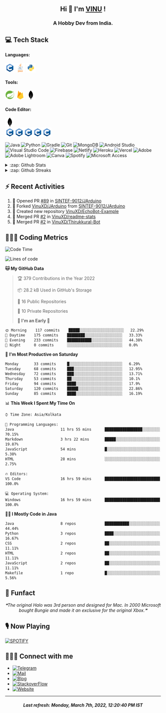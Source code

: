 <h2 align="center"><bold>Hi 👋 I'm <a href="https://vinuxd.github.io">VINU</a> !</bold></h2>

<h3 align="center"><bold>A Hobby Dev from India.</bold></h3>

## 💻 Tech Stack

#### **Languages**:

<div class="languages"> 
<img alt="C" width="30px" src="https://raw.githubusercontent.com/github/explore/f3e22f0dca2be955676bc70d6214b95b13354ee8/topics/c/c.png" >
<img alt="java" width="30px" src="https://raw.githubusercontent.com/github/explore/5b3600551e122a3277c2c5368af2ad5725ffa9a1/topics/java/java.png">
<img alt="python" width="30px" src="https://raw.githubusercontent.com/github/explore/80688e429a7d4ef2fca1e82350fe8e3517d3494d/topics/python/python.png"> 
</div>

#### **Tools**:

<div class="something">
<img alt="spring" width="30px" src="https://raw.githubusercontent.com/github/explore/80688e429a7d4ef2fca1e82350fe8e3517d3494d/topics/spring-boot/spring-boot.png" />
<img alt="firebase" width="30px" src="https://raw.githubusercontent.com/github/explore/80688e429a7d4ef2fca1e82350fe8e3517d3494d/topics/firebase/firebase.png" />
<img alt="mongodb" width="30px" class="filter-green" src="https://raw.githubusercontent.com/VinuXD/VinuXD/13443d3f720a111b37eb6593be0081c32f367fc0/assets/mongodb.svg" />
</div>

#### **Code Editor**:

<div class="editors">
<img alt="vscode" width="30px" src="./assets/mongodb.svg" />
</div>
<img alt="heroku" width="30px" src="https://raw.githubusercontent.com/github/explore/f3e22f0dca2be9ee8/topics/c/c.png" />
<img align="left" alt="C" width="30px" src="https://raw.githubusercontent.com/github/explore/f3e22f0dca2be955676bc70d6214b95b13354ee8/topics/c/c.png" />
<img align="left" alt="C" width="30px" src="https://raw.githubusercontent.com/github/explore/f3e22f0dca2be955676bc70d6214b95b13354ee8/topics/c/c.png" />
<img align="left" alt="C" width="30px" src="https://raw.githubusercontent.com/github/explore/f3e22f0dca2be955676bc70d6214b95b13354ee8/topics/c/c.png" />
<img align="left" alt="C" width="30px" src="https://raw.githubusercontent.com/github/explore/f3e22f0dca2be955676bc70d6214b95b13354ee8/topics/c/c.png" />

![Java](https://img.shields.io/badge/java-%23ED8B00.svg?style=flat-square&logo=java&logoColor=white)
![Python](https://img.shields.io/badge/python-3670A0?style=flat-square&logo=python&logoColor=ffdd54)
![Gradle](https://img.shields.io/badge/Gradle-02303A.svg?style=flat-square&logo=Gradle&logoColor=white)
![Git](https://img.shields.io/badge/git-%23F05033.svg?style=flat-square&logo=git&logoColor=white)
![MongoDB](https://img.shields.io/badge/MongoDB-%234ea94b.svg?style=flat-square&logo=mongodb&logoColor=white)
![Android Studio](https://img.shields.io/badge/Android%20Studio-3DDC84.svg?style=flat-square&logo=android-studio&logoColor=white)
![Visual Studio Code](https://img.shields.io/badge/Visual%20Studio%20Code-0078d7.svg?style=flat-square&logo=visual-studio-code&logoColor=white)
![Firebase](https://img.shields.io/badge/firebase-%23039BE5.svg?style=flat-square&logo=firebase)
![Netlify](https://img.shields.io/badge/netlify-%23000000.svg?style=flat-square&logo=netlify&logoColor=#00C7B7)
![Heroku](https://img.shields.io/badge/heroku-%23430098.svg?style=flat-square&logo=heroku&logoColor=white)
![Vercel](https://img.shields.io/badge/vercel-%23000000.svg?style=flat-square&logo=vercel&logoColor=white)
![Adobe](https://img.shields.io/badge/adobe-%23FF0000.svg?style=flat-square&logo=adobe&logoColor=white)
![Adobe Lightroom](https://img.shields.io/badge/Adobe%20Lightroom-31A8FF.svg?style=flat-square&logo=Adobe%20Lightroom&logoColor=white)
![Canva](https://img.shields.io/badge/Canva-%2300C4CC.svg?style=flat-square&logo=Canva&logoColor=white)
![Spotify](https://img.shields.io/badge/Spotify-1ED760?style=flat-square&logo=spotify&logoColor=white)
![Microsoft Access](https://img.shields.io/badge/Microsoft_Access-A4373A?style=flat-square&logo=microsoft-access&logoColor=white)

<details>
<summary>:zap: Github Stats</summary>
</br>
<p align="center"><a href=https://vinuxd.me><img src="https://github-readme-stats.vercel.app/api?username=vinuxd&hide=issues&show_icons=true&theme=chartreuse-dark&include_all_commits=true&count_private=true"/></a></p>
</details>

<details>
<summary>:zap: Github Streaks</summary>
 </br>
<p align="center"><a href=https://vinuxd.me><img src="http://github-readme-streak-stats.herokuapp.com?user=vinuxd&theme=chartreuse-dark&hide_border=false&date_format=j%20M%5B%20Y%5D"/></a></p>
</details>

<h2>⚡ Recent Activities</h2>

<!--RECENT_ACTIVITY:start-->

1. 💪 Opened PR [#89](https://github.com/SINTEF-9012/JArduino/pull/89) in [SINTEF-9012/JArduino](https://github.com/SINTEF-9012/JArduino)
2. 🔱 Forked [VinuXD/JArduino](https://github.com/VinuXD/JArduino) from [SINTEF-9012/JArduino](https://github.com/SINTEF-9012/JArduino)
3. 📔 Created new repository [VinuXD/EchoBot-Example](https://github.com/VinuXD/EchoBot-Example)
4. 🎉 Merged PR [#2](https://github.com/VinuXD/readme-stats/pull/2) in [VinuXD/readme-stats](https://github.com/VinuXD/readme-stats)
5. 🎉 Merged PR [#2](https://github.com/VinuXD/Thirukkural-Bot/pull/2) in [VinuXD/Thirukkural-Bot](https://github.com/VinuXD/Thirukkural-Bot)
<!--RECENT_ACTIVITY:end-->

## 👨🏻‍💻 Coding Metrics

<!--START_SECTION:waka-->

![Code Time](http://img.shields.io/badge/Code%20Time%20since%2021/1/2022-120%20hrs%2019%20mins-blue?style=plastic&logo=Codepen)

![Lines of code](https://img.shields.io/badge/From%20Hello%20World%20I%27ve%20Written-63%20Thousand%20lines%20of%20code-blue)

**🐱 My GitHub Data**

> 🏆 379 Contributions in the Year 2022
>
> 📦 28.2 kB Used in GitHub's Storage
>
> 📜 16 Public Repositories
>
> 🔑 10 Private Repositories
>
> **🥰 I'm an Early 🐤**

```text
🌞 Morning    117 commits    █████░░░░░░░░░░░░░░░░░░░░   22.29%
🌆 Daytime    175 commits    ████████░░░░░░░░░░░░░░░░░   33.33%
🌃 Evening    233 commits    ███████████░░░░░░░░░░░░░░   44.38%
🌙 Night      0 commits      ░░░░░░░░░░░░░░░░░░░░░░░░░   0.0%
```

📅 **I'm Most Productive on Saturday**

```text
Monday       33 commits     █░░░░░░░░░░░░░░░░░░░░░░░░   6.29%
Tuesday      68 commits     ███░░░░░░░░░░░░░░░░░░░░░░   12.95%
Wednesday    72 commits     ███░░░░░░░░░░░░░░░░░░░░░░   13.71%
Thursday     53 commits     ██░░░░░░░░░░░░░░░░░░░░░░░   10.1%
Friday       94 commits     ████░░░░░░░░░░░░░░░░░░░░░   17.9%
Saturday     120 commits    █████░░░░░░░░░░░░░░░░░░░░   22.86%
Sunday       85 commits     ████░░░░░░░░░░░░░░░░░░░░░   16.19%
```

📊 **This Week I Spent My Time On**

```text
⌚︎ Time Zone: Asia/Kolkata

💬 Programming Languages:
Java                     11 hrs 55 mins      █████████████████░░░░░░░░   70.15%
Markdown                 3 hrs 22 mins       █████░░░░░░░░░░░░░░░░░░░░   19.87%
JavaScript               54 mins             █░░░░░░░░░░░░░░░░░░░░░░░░   5.38%
HTML                     28 mins             ░░░░░░░░░░░░░░░░░░░░░░░░░   2.75%

🔥 Editors:
VS Code                  16 hrs 59 mins      █████████████████████████   100.0%

💻 Operating System:
Windows                  16 hrs 59 mins      █████████████████████████   100.0%
```

**🧑‍💻 I Mostly Code in Java**

```text
Java                     8 repos             ███████████░░░░░░░░░░░░░░   44.44%
Python                   3 repos             ████░░░░░░░░░░░░░░░░░░░░░   16.67%
CSS                      2 repos             ██░░░░░░░░░░░░░░░░░░░░░░░   11.11%
HTML                     2 repos             ██░░░░░░░░░░░░░░░░░░░░░░░   11.11%
JavaScript               2 repos             ██░░░░░░░░░░░░░░░░░░░░░░░   11.11%
Makefile                 1 repo              █░░░░░░░░░░░░░░░░░░░░░░░░   5.56%
```

<!--END_SECTION:waka-->

## 🎈 Funfact

<p align="center">
<!--STARTS_HERE_QUOTE_README-->
<i>❝The original Halo was 3rd person and designed for Mac. In 2000 Microsoft bought Bungie and made it an exclusive for the original Xbox.❞</i>
<!--ENDS_HERE_QUOTE_README-->
</p>

## 🎙 Now Playing

[![SPOTIFY](https://spotifyxd.vercel.app/api/spotify?background_color=000000&border_color=00ff7f)](https://open.spotify.com/user/31a2knpxmuez2uo44wigmbqxjapy?si=ORyXsvpDQy6DNbodyG10lA)

## 💁🏻‍♂️ Connect with me

- [![Telegram](https://img.shields.io/badge/Telegram-2CA5E0?style=for-the-badge&logo=telegram&logoColor=white)](https://t.me/VinuXD) <br/>
- [![Mail](https://img.shields.io/badge/Gmail-D14836?style=for-the-badge&logo=gmail&logoColor=white)](mailto:vinuvarsath3@gmail.com) <br/>
- [![Blog](https://img.shields.io/badge/dev.to-0A0A0A?style=for-the-badge&logo=devdotto&logoColor=white)](https://dev.to/VinuXD) <br/>
- [![StackoverFlow](https://img.shields.io/badge/StackOverFlow-orange?style=for-the-badge&logo=stackoverflow&logoColor=white)](https://stackoverflow.com/users/17960559/vinuxd) <br/>
- [![Website](https://img.shields.io/badge/website-000000?style=for-the-badge&logo=About.me&logoColor=white)](https://VinuXD.github.io) <br/>

---

<!--RECENT_ACTIVITY:last_update-->
<h5 align="center">Last refresh: <b>Monday, March 7th, 2022, 12:20:40 PM IST</b></h5>
<!--RECENT_ACTIVITY:last_update_end-->
